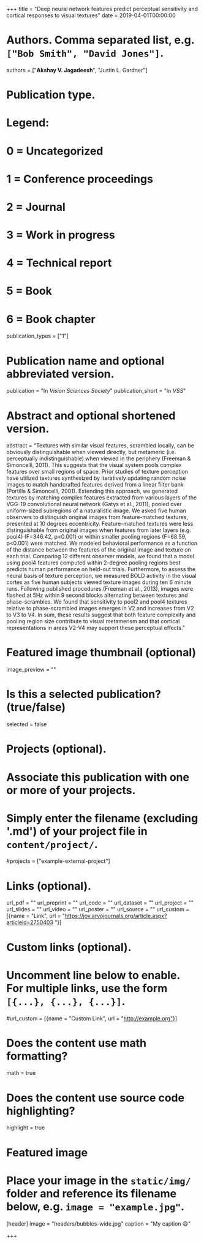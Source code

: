 +++
title = "Deep neural network features predict perceptual sensitivity and cortical responses to visual textures"
date = 2019-04-01T00:00:00

# Authors. Comma separated list, e.g. `["Bob Smith", "David Jones"]`.
authors = ["**Akshay V. Jagadeesh**", "Justin L. Gardner"]

# Publication type.
# Legend:
# 0 = Uncategorized
# 1 = Conference proceedings
# 2 = Journal
# 3 = Work in progress
# 4 = Technical report
# 5 = Book
# 6 = Book chapter
publication_types = ["1"]

# Publication name and optional abbreviated version.
publication = "In *Vision Sciences Society*"
publication_short = "In *VSS*"

# Abstract and optional shortened version.
abstract = "Textures with similar visual features, scrambled locally, can be obviously distinguishable when viewed directly, but metameric (i.e. perceptually indistinguishable) when viewed in the periphery (Freeman & Simoncelli, 2011). This suggests that the visual system pools complex features over small regions of space. Prior studies of texture perception have utilized textures synthesized by iteratively updating random noise images to match handcrafted features derived from a linear filter bank (Portilla & Simoncelli, 2001). Extending this approach, we generated textures by matching complex features extracted from various layers of the VGG-19 convolutional neural network (Gatys et al., 2011), pooled over uniform-sized subregions of a naturalistic image. We asked five human observers to distinguish original images from feature-matched textures, presented at 10 degrees eccentricity. Feature-matched textures were less distinguishable from original images when features from later layers (e.g. pool4) (F=346.42, p<0.001) or within smaller pooling regions  (F=68.59, p<0.001) were matched. We modeled behavioral performance as a function of the distance between the features of the original image and texture on each trial. Comparing 12 different observer models, we found that a model using pool4 features computed within 2-degree pooling regions best predicts human performance on held-out trials. Furthermore, to assess the neural basis of texture perception, we measured BOLD activity in the visual cortex as five human subjects viewed texture images during ten 6 minute runs. Following published procedures (Freeman et al., 2013), images were flashed at 5Hz within 9 second blocks alternating between textures and phase-scrambles. We found that sensitivity to pool2 and pool4 textures relative to phase-scrambled images emerges in V2 and increases from V2 to V3 to V4. In sum, these results suggest that both feature complexity and pooling region size contribute to visual metamerism and that cortical representations in areas V2-V4 may support these perceptual effects."

# Featured image thumbnail (optional)
image_preview = ""

# Is this a selected publication? (true/false)
selected = false

# Projects (optional).
#   Associate this publication with one or more of your projects.
#   Simply enter the filename (excluding '.md') of your project file in `content/project/`.
#projects = ["example-external-project"]

# Links (optional).
url_pdf = ""
url_preprint = ""
url_code = ""
url_dataset = ""
url_project = ""
url_slides = ""
url_video = ""
url_poster = ""
url_source = ""
url_custom = [{name = "Link", url = "https://jov.arvojournals.org/article.aspx?articleid=2750403 "}]

# Custom links (optional).
#   Uncomment line below to enable. For multiple links, use the form `[{...}, {...}, {...}]`.
#url_custom = [{name = "Custom Link", url = "http://example.org"}]

# Does the content use math formatting?
math = true

# Does the content use source code highlighting?
highlight = true

# Featured image
# Place your image in the `static/img/` folder and reference its filename below, e.g. `image = "example.jpg"`.
[header]
image = "headers/bubbles-wide.jpg"
caption = "My caption :smile:"

+++

